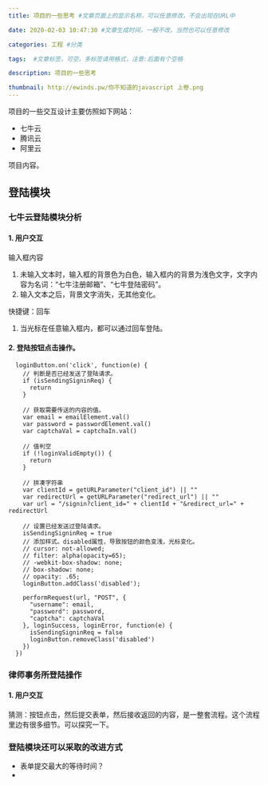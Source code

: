 ```yaml
---
title: 项目的一些思考 #文章页面上的显示名称，可以任意修改，不会出现在URL中

date: 2020-02-03 10:47:30 #文章生成时间，一般不改，当然也可以任意修改

categories: 工程 #分类

tags:  #文章标签，可空，多标签请用格式，注意:后面有个空格

description: 项目的一些思考

thumbnail: http://ewinds.pw/你不知道的javascript 上卷.png
---
```


项目的一些交互设计主要仿照如下网站：
* 七牛云
* 腾讯云
* 阿里云

<!-- more -->

项目内容。

## 登陆模块
### 七牛云登陆模块分析
#### 1. 用户交互
输入框内容
1. 未输入文本时，输入框的背景色为白色，输入框内的背景为浅色文字，文字内容为名词：“七牛注册邮箱”、“七牛登陆密码”。
2. 输入文本之后，背景文字消失，无其他变化。

快捷键：回车
1. 当光标在任意输入框内，都可以通过回车登陆。

#### 2. 登陆按钮点击操作。
```
  loginButton.on('click', function(e) {
    // 判断是否已经发送了登陆请求。
    if (isSendingSigninReq) {   
      return
    }

    // 获取需要传送的内容的值。
    var email = emailElement.val()
    var password = passwordElement.val()
    var captchaVal = captchaIn.val()

    // 值判空
    if (!loginValidEmpty()) {
      return
    }

    // 拼凑字符串
    var clientId = getURLParameter("client_id") || ""
    var redirectUrl = getURLParameter("redirect_url") || ""
    var url = "/signin?client_id=" + clientId + "&redirect_url=" + redirectUrl

    // 设置已经发送过登陆请求。
    isSendingSigninReq = true
    // 添加样式。disabled属性，导致按钮的颜色变浅，光标变化。
    // cursor: not-allowed;
    // filter: alpha(opacity=65);
    // -webkit-box-shadow: none;
    // box-shadow: none;
    // opacity: .65;
    loginButton.addClass('disabled');

    performRequest(url, "POST", {
      "username": email,
      "password": password,
      "captcha": captchaVal
    }, loginSuccess, loginError, function(e) {
      isSendingSigninReq = false
      loginButton.removeClass('disabled')
    })
  })
```

### 律师事务所登陆操作
#### 1. 用户交互
猜测：按钮点击，然后提交表单，然后接收返回的内容，是一整套流程。这个流程里边有很多细节。可以探究一下。



### 登陆模块还可以采取的改进方式
* 表单提交最大的等待时间？
* 